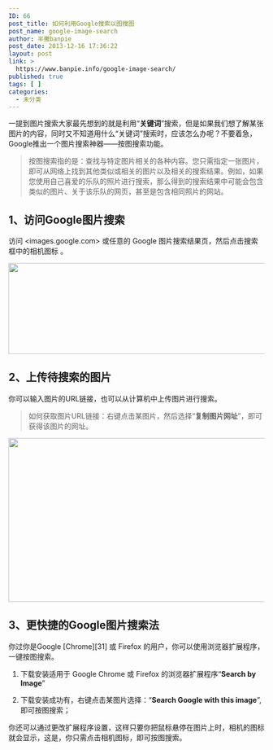 ```yaml
---
ID: 66
post_title: 如何利用Google搜索以图搜图
post_name: google-image-search
author: 半撇banpie
post_date: 2013-12-16 17:36:22
layout: post
link: >
  https://www.banpie.info/google-image-search/
published: true
tags: [ ]
categories:
  - 未分类
---
```

一提到图片搜索大家最先想到的就是利用“**关键词**”搜索，但是如果我们想了解某张图片的内容，同时又不知道用什么“关键词”搜索时，应该怎么办呢？不要着急，Google推出一个图片搜索神器——按图搜索功能。

> 按图搜索指的是：查找与特定图片相关的各种内容。您只需指定一张图片，即可从网络上找到其他类似或相关的图片以及相关的搜索结果。例如，如果您使用自己喜爱的乐队的照片进行搜索，那么得到的搜索结果中可能会包含类似的图片、关于该乐队的网页，甚至是包含相同照片的网站。

## 1、访问Google图片搜索

访问 <images.google.com> 或任意的 Google 图片搜索结果页，然后点击搜索框中的相机图标 。

[<img class="alignnone size-full wp-image-23691580" src="http://www.banpie.info/wp-content/uploads/2019/04/unnamed-file-173/1.jpg" width="620" height="179" alt="" />][1]

## 2、上传待搜索的图片

你可以输入图片的URL链接，也可以从计算机中上传图片进行搜索。

> 如何获取图片URL链接：右键点击某图片，然后选择“**复制图片网址**”，即可获得该图片的网址。

[<img class="alignnone size-full wp-image-23701581" src="http://www.banpie.info/wp-content/uploads/2019/04/unnamed-file-183/2.jpg" width="620" height="322" alt="" />][2]

## 3、更快捷的Google图片搜索法

你过你是Google [Chrome][31] 或 Firefox 的用户，你可以使用浏览器扩展程序，一键按图搜索。

1.  下载安装适用于 Google Chrome 或 Firefox 的浏览器扩展程序“**Search by Image**”

2.  下载安装成功有，右键点击某图片选择：“**Search Google with this image**”, 即可按图搜索；

你还可以通过更改扩展程序设置，这样只要你把鼠标悬停在图片上时，相机的图标就会显示，这是，你只需点击相机图标，即可按图搜索。

 [1]: http://www.banpie.info/wp-content/uploads/2019/04/unnamed-file-17.jpg
 [2]: http://www.banpie.info/wp-content/uploads/2019/04/unnamed-file-18.jpg
 [3]: http://www.banpie.info/tag/chrome/
<!--stackedit_data:
eyJoaXN0b3J5IjpbMTczMzc4MzUwNF19
-->